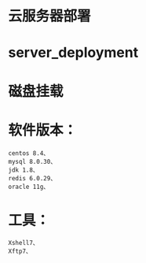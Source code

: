 # 云服务器部署
# server_deployment

# 磁盘挂载

# 软件版本：
	centos 8.4、
	mysql 8.0.30、
	jdk 1.8、
	redis 6.0.29、
	oracle 11g、
# 工具：
	Xshell7、
	Xftp7、
	
